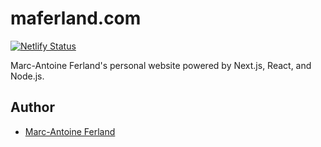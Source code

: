 # maferland.com

[![Netlify Status](https://api.netlify.com/api/v1/badges/26bd2060-10dd-425f-a388-80e12ba4ef8b/deploy-status)](https://app.netlify.com/sites/maferland/deploys)

Marc-Antoine Ferland's personal website powered by Next.js, React, and Node.js.

## Author

- [Marc-Antoine Ferland](https://maferland.com)
